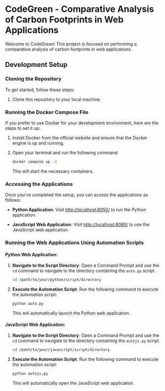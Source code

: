 # CodeGreen - Comparative Analysis of Carbon Footprints in Web Applications

Welcome to CodeGreen! This project is focused on performing a comparative analysis of carbon footprints in web applications.

## Development Setup

### Cloning the Repository

To get started, follow these steps:

1. Clone this repository to your local machine.

### Running the Docker Compose File 

If you prefer to use Docker for your development environment, here are the steps to set it up:

1. Install Docker from the official website and ensure that the Docker engine is up and running.

2. Open your terminal and run the following command:

   ```bash
   docker compose up -d
   ```

   This will start the necessary containers.

### Accessing the Applications

Once you've completed the setup, you can access the applications as follows:

- **Python Application**: Visit [http://localhost:8050/](http://localhost:8050/) to run the Python application.

- **JavaScript Web Application**: Visit [http://localhost:8080/](http://localhost:8080/) to use the JavaScript web application.

### Running the Web Applications Using Automation Scripts

#### Python Web Application:

1. **Navigate to the Script Directory**: Open a Command Prompt and use the `cd` command to navigate to the directory containing the `auto.py` script.

   ```bash
   cd /path/to/your/python/script/directory
   ```

2. **Execute the Automation Script**: Run the following command to execute the automation script:

   ```bash
   python auto.py
   ```

   This will automatically launch the Python web application.

#### JavaScript Web Application:

1. **Navigate to the Script Directory**: Open a Command Prompt and use the `cd` command to navigate to the directory containing the `autojs.py` script.

   ```bash
   cd /path/to/your/javascript/script/directory
   ```

2. **Execute the Automation Script**: Run the following command to execute the automation script:

   ```bash
   python autojs.py
   ```

   This will automatically open the JavaScript web application.


